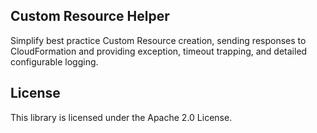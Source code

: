 ## Custom Resource Helper

Simplify best practice Custom Resource creation, sending responses to CloudFormation and providing exception, timeout trapping, and detailed configurable logging.

## License

This library is licensed under the Apache 2.0 License. 
